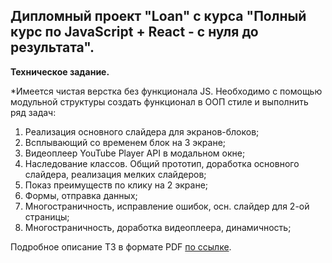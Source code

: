 ## Дипломный проект "Loan" c курса "Полный курс по JavaScript + React - с нуля до результата".

**Техническое задание.**

*Имеется чистая верстка без функционала JS. Необходимо c помощью модульной структуры создать функционал в ООП стиле и выполнить ряд задач:

1. Реализация основного слайдера для экранов-блоков;
2. Всплывающий со временем блок на 3 экране;
3. Видеоплеер YouTube Player API в модальном окне;
4. Наследование классов. Общий прототип, доработка основного слайдера, реализация мелких слайдеров;
5. Показ преимуществ по клику на 2 экране;
6. Формы, отправка данных;
7. Многостраничность, исправление ошибок, осн. слайдер для 2-ой страницы;
8. Многостраничность, доработка видеоплеера, динамичность;

Подробное описание ТЗ в формате PDF <a href="https://github.com/bezgachev/loan/blob/main/technical-specification.pdf">по ссылке</a>.
